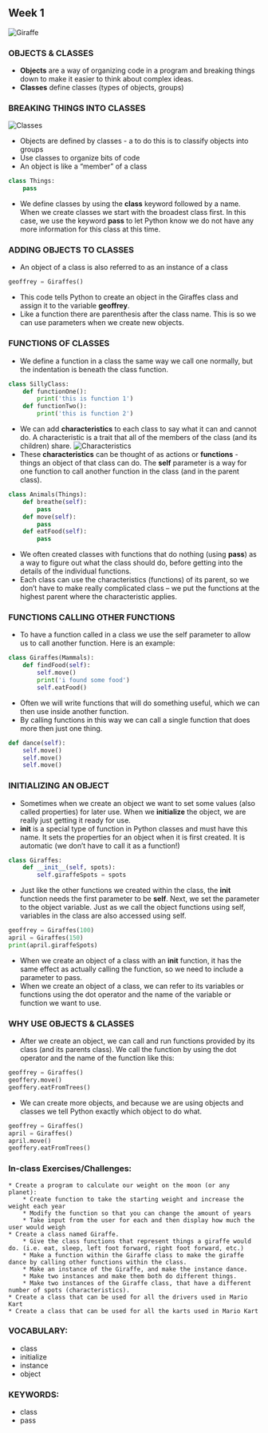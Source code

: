## Week 1 
![Giraffe](../imgs/giraffe.gif)

### OBJECTS & CLASSES
* **Objects** are a way of organizing code in a program and breaking things down to make it easier to think about complex ideas.
* **Classes** define classes (types of objects, groups) 


### BREAKING THINGS INTO CLASSES
![Classes](../imgs/classes.png)
* Objects are defined by classes - a to do this is to classify objects into groups
* Use classes to organize bits of code
* An object is like a “member” of a class
```python
class Things:
    pass
```
* We define classes by using the **class** keyword followed by a name. When we create classes we start with the broadest class first. In this case, we use the keyword **pass** to let Python know we do not have any more information for this class at this time. 

### ADDING OBJECTS TO CLASSES
* An object of a class is also referred to as an instance of a class
```python
geoffrey = Giraffes()
```
* This code tells Python to create an object in the Giraffes class and assign it to the variable **geoffrey**.
* Like a function there are parenthesis after the class name. This is so we can use parameters when we create new objects.

### FUNCTIONS OF CLASSES
* We define a function in a class the same way we call one normally, but the indentation is beneath the class function.
```python
class SillyClass:
    def functionOne():
        print('this is function 1')
    def functionTwo():
        print('this is function 2')
```
* We can add **characteristics** to each class to say what it can and cannot do. A characteristic is a trait that all of the members of the class (and its children) share.
![Characteristics](../imgs/characteristic.png)
* These **characteristics** can be thought of as actions or **functions** - things an object of that class can do. The **self** parameter is a way for one function to call another function in the class (and in the parent class).
```python
class Animals(Things):
    def breathe(self):
        pass
    def move(self):
        pass
    def eatFood(self):
        pass
```
* We often created classes with functions that do nothing (using **pass**) as a way to figure out what the class should do, before getting into the details of the individual functions. 
* Each class can use the characteristics (functions) of its parent, so we don’t have to make really complicated class – we put the functions at the highest parent where the characteristic applies.

### FUNCTIONS CALLING OTHER FUNCTIONS
* To have a function called in a class we use the self parameter to allow us to call another function. Here is an example:
```python
class Giraffes(Mammals):
    def findFood(self):
        self.move()
        print('i found some food')
        self.eatFood()
```
* Often we will write functions that will do something useful, which we can then use inside another function. 
* By calling functions in this way we can call a single function that does more then just one thing. 
```python
def dance(self):
    self.move()
    self.move()
    self.move()
```

### INITIALIZING AN OBJECT
* Sometimes when we create an object we want to set some values (also called properties) for later use. When we **initialize** the object, we are really just getting it ready for use. 
* **__init__** is a special type of function in Python classes and must have this name. It sets the properties for an object when it is first created. It is automatic (we don’t have to call it as a function!)
```python
class Giraffes:
    def __init__(self, spots):
        self.giraffeSpots = spots
```
* Just like the other functions we created within the class, the **__init__** function needs the first parameter to be **self**. Next, we set the parameter to the object variable. Just as we call the object functions using self, variables in the class are also accessed using self. 
```python
geoffrey = Giraffes(100)
april = Giraffes(150)
print(april.giraffeSpots)
```
* When we create an object of a class with an **__init__** function, it has the same effect as actually calling the function, so we need to include a parameter to pass.
* When we create an object of a class, we can refer to its variables or functions using the dot operator and the name of the variable or function we want to use. 

### WHY USE OBJECTS & CLASSES
* After we create an object, we can call and run functions provided by its class (and its parents class). We call the function by using the dot operator and the name of the function like this:
```python
geoffrey = Giraffes()
geoffery.move()
geoffery.eatFromTrees()
```
* We can create more objects, and because we are using objects and classes we tell Python exactly which object to do what. 
```python
geoffrey = Giraffes()
april = Giraffes()
april.move()
geoffery.eatFromTrees()
```

### In-class Exercises/Challenges: 
    * Create a program to calculate our weight on the moon (or any planet):
        * Create function to take the starting weight and increase the weight each year
        * Modify the function so that you can change the amount of years
        * Take input from the user for each and then display how much the user would weigh
    * Create a class named Giraffe. 
        * Give the class functions that represent things a giraffe would do. (i.e. eat, sleep, left foot forward, right foot forward, etc.)
        * Make a function within the Giraffe class to make the giraffe dance by calling other functions within the class. 
        * Make an instance of the Giraffe, and make the instance dance.
        * Make two instances and make them both do different things. 
        * Make two instances of the Giraffe class, that have a different number of spots (characteristics).
    * Create a class that can be used for all the drivers used in Mario Kart
    * Create a class that can be used for all the karts used in Mario Kart

### VOCABULARY:
* class
* initialize
* instance 
* object

### KEYWORDS:
* class 
* pass 
